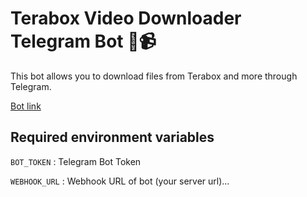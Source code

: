 # Terabox Video Downloader Telegram Bot 🤖📹

This bot allows you to download files from Terabox and more through Telegram.

[Bot link](https://t.me/terabox_downloader_robot)

## Required environment variables
 `BOT_TOKEN` : Telegram Bot Token

 `WEBHOOK_URL` : Webhook URL of bot (your server url)...
